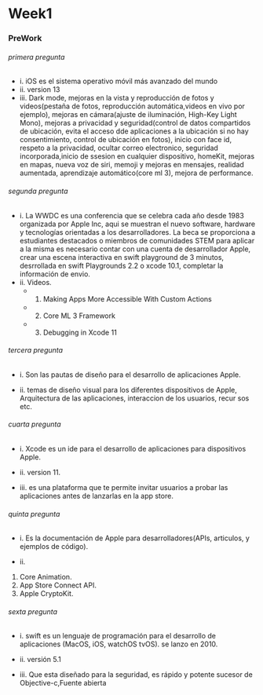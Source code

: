 # Week1
### PreWork
###### primera pregunta

* i. iOS es el sistema operativo móvil más avanzado del mundo 
* ii. version  13
* iii. Dark mode, mejoras en la vista y reproducción de fotos y videos(pestaña de fotos, reproducción automática,videos en vivo por ejemplo), mejoras en cámara(ajuste de iluminación, High-Key Light Mono), mejoras a privacidad y seguridad(control de datos compartidos de ubicación, evita el acceso dde aplicaciones a la ubicación si no hay consentimiento, control de ubicación en fotos), inicio con face id, respeto a la privacidad, ocultar correo electronico, seguridad incorporada,inicio de ssesion en cualquier dispositivo, homeKit, mejoras en mapas, nueva voz de siri, memoji y mejoras en mensajes, realidad aumentada, aprendizaje automático(core ml 3), mejora de performance.

###### segunda pregunta

* i. La WWDC es una conferencia que se celebra cada año desde 1983 organizada por Apple Inc, aqui se muestran el nuevo software, hardware y tecnologías orientadas a los desarrolladores.
La beca se proporciona a estudiantes destacados o miembros de comunidades STEM para aplicar a la misma es necesario contar con una cuenta de desarrollador Apple, crear una escena interactiva en swift playground de 3 minutos, desrrollada en swift Playgrounds 2.2 o xcode 10.1, completar la información de envio.
* ii.
Videos. 
  - 1. Making Apps More Accessible With Custom Actions
  - 2. Core ML 3 Framework
  - 3. Debugging in Xcode 11

###### tercera pregunta

* i. Son las pautas de diseño para el desarrollo de aplicaciones Apple.

* ii. temas de diseño visual para los diferentes dispositivos de Apple, Arquitectura de las aplicaciones, interaccion de los usuarios, recur
sos etc.

###### cuarta pregunta

* i. Xcode es un ide para el desarrollo de aplicaciones para dispositivos Apple.

* ii. version 11.

* iii. es una plataforma que te permite invitar usuarios a probar las aplicaciones antes de lanzarlas en la app store.

###### quinta pregunta

* i. Es la documentación de Apple para desarrolladores(APIs, articulos, y ejemplos de código).

 * ii. 
1. Core Animation.
2. App Store Connect API.
3. Apple CryptoKit.

###### sexta pregunta

* i. swift es un lenguaje de programación para el desarrollo de aplicaciones (MacOS, iOS, watchOS tvOS). se lanzo en 2010.

* ii. versión 5.1

* iii. Que esta diseñado para la seguridad, es rápido y potente sucesor de Objective-c,Fuente abierta 
